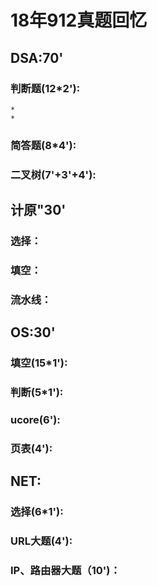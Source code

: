 # 18年912真题回忆
## DSA:70'  
### 判断题(12*2'):  
	
	* 
	*  

### 简答题(8*4'):  

### 二叉树(7'+3'+4'):  

## 计原"30'  

### 选择：  

### 填空：  


### 流水线：   

## OS:30'

### 填空(15*1'):  

### 判断(5*1'):  

### ucore(6'):  

### 页表(4'):  

## NET:  

### 选择(6*1'):  

### URL大题(4'):  

### IP、路由器大题（10')：  

